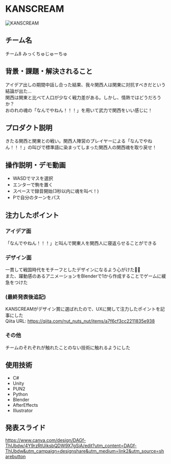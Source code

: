 # KANSCREAM
<!-- プロダクト名に変更してください -->

![KANSCREAM](https://github.com/user-attachments/assets/189b0726-fb97-4cb4-b0dc-785a939a0a4c)
<!-- プロダクト名・イメージ画像を差し変えてください -->


## チーム名
チーム8  みっくちゅじゅーちゅ
<!-- チームIDとチーム名を入力してください -->


## 背景・課題・解決されること
アイデア出しの期間中話し合った結果、我々関西人は関東に対抗すべきだという結論が出た...　<br>
関西は関東と比べて人口が少なく戦力差がある。しかし、情熱ではどうだろうか？ <br>
おのれの魂の「なんでやねん！！！」を用いて武力で関西をいい感じに！
<!-- テーマ「関西をいい感じに」に対して、考案するプロダクトがどういった(Why)背景から思いついたのか、どのよう(What)な課題があり、どのよう(How)に解決するのかを入力してください -->


## プロダクト説明
きたる関西と関東との戦い。関西人陣営のプレイヤーによる「なんでやねん！！！」の叫びで標準語に染まってしまった関西人の関西魂を取り戻せ！
<!-- 開発したプロダクトの説明を入力してください -->


## 操作説明・デモ動画
- WASDでマスを選択
- エンターで駒を置く
- スペースで録音開始(3秒以内に魂を叫べ！)
- Pで自分のターンをパス
<!-- 開発したプロダクトの操作説明について入力してください。また、操作説明デモ動画があれば、埋め込みやリンクを記載してください -->


## 注力したポイント

<!-- 開発したプロダクトの中で、特に注力して作成した箇所・ポイントについて入力してください -->
### アイデア面
「なんでやねん！！！」と叫んで関東人を関西人に寝返らせることができる

### デザイン面
一貫して戦国時代をモチーフとしたデザインになるよう心がけた🤲🏻
<br>
また、躍動感のあるアニメーションをBlenderで1から作成することでゲームに緩急をつけた

### (最終発表後追記)
KANSCREAMがデザイン賞に選ばれたので、UXに関して注力したポイントを記事にした
<br>
Qiita URL: https://qiita.com/nut_nuts_nut/items/a7f6cf3cc2211835e938

### その他
チームのそれぞれが触れたことのない技術に触れるようにした

## 使用技術

- C#
- Unity
- PUN2
- Python
- Blender
- AfterEffects
- Illustrator

## 発表スライド
https://www.canva.com/design/DAGf-ThUbdw/4Y9rzRtUiksbQDW9X7gSiA/edit?utm_content=DAGf-ThUbdw&utm_campaign=designshare&utm_medium=link2&utm_source=sharebutton
